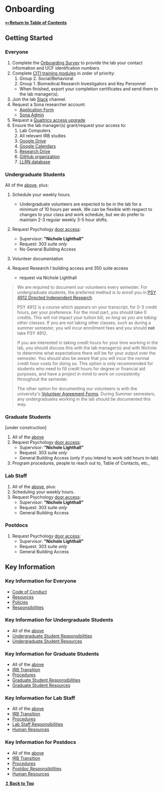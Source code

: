 
# Onboarding

**[↤ Return to Table of Contents](readme.md#table-of-contents)**

## Getting Started

### Everyone

1. Complete the [Onboarding Survey](http://ucf.qualtrics.com/jfe/form/SV_1O1vnZagPjiplYh) to provide the lab your contact information and UCF identifcation numbers.
2. Complete [CITI training modules](http://www.research.ucf.edu/documents/PDF/IRB%20CITI%20training.pdf) in order of priority:
    1. Group 2. Social/Behavioral
    2. Group 1. Biomedical Research Investigators and Key Personnel
    - When finished, export your completion certificates and send them to the lab manager(s).
3. Join the lab [Slack](resources.md#slack) channel.
4. Request a Sona researcher account:
    - [Application Form](sourcedocs/researcher-study-application.pdf)
    - [Sona Admin](mailto:psych-research@ucf.edu)
5. Request a [Qualtrics access upgrade](https://ucf.service-now.com/ucfit/?id=sc_cat_item&sys_id=0e27f8644fa93600be64f0318110c7d2)
6. Ensure the lab manager(s) grant/request your access to:
    1. Lab Computers
    2. All relevant IRB studies
    3. [Google Drive](resources.md#google-drive)
    4. [Google Calendars](resources.md#google-calendar)
    5. [Research Drive](resources.md#research-drive)
    6. [GitHub organization](resources.md#github)
    7. [LLRN database](https://sciences.ucf.edu/psychology/llrn/wp-admin/)

### Undergraduate Students

All of the [above](#everyone), plus:

1. Schedule your weekly hours.
    - Undergraduate volunteers are expected to be in the lab for a minimum of 10 hours per week. We can be flexible with respect to changes to your class and work schedule, but we do prefer to maintain 2-3 regular weekly 3-5 hour shifts.

2. Request Psychology [door access](https://ucf.qualtrics.com/jfe/form/SV_7UTgRpnCmsw1hkx):
    - Supervisor: **"Nichole Lighthall"**
    - Request: 303 suite *only*
    - No General Building Access
3. Volunteer documentation

4. Request Research I building access and 350 suite access
    - request via Nichole Lighthall

> We are required to document our volunteers every semester. For undergraduate  students, the preferred method is to enroll you in [PSY 4912 Directed Independent Research](sourcedocs/PSY4912.pdf).
>
> PSY 4912 is a course which appears on your transcript, for 0-3 credit hours, per your preference. For the most part, you should take 0 credits. This will not impact your tuition bill, *so long as you are taking other classes*. If you are not taking other classes, such as during a summer semester, you will incur enrollment fees and you should **not** take PSY 4912.
>
> If you are interested in taking credit hours for your time working in the lab, you should discuss this with the lab manager(s) and with Nichole to determine what expectations there will be for your output over the semester. You should also be aware that you will incur the normal credit hour costs for doing so. This option is only recommended for students who need to fill credit hours for degree or financial aid purposes, and have a project in mind to work on consistently throughout the semester.
>
> The other option for documenting our volunteers is with the university's [Volunteer Agreement Forms](http://www.ehs.ucf.edu/volunteers). During Summer semesters, any undergraduates working in the lab should be documented this way.

### Graduate Students

[under construction]

1. All of the [above](#everyone)
2. Request Psychology [door access](https://ucf.qualtrics.com/jfe/form/SV_7UTgRpnCmsw1hkx):
    - Supervisor: **"Nichole Lighthall"**
    - Request: 303 suite *only*
    - General Building Access (only if you intend to work odd hours in-lab)
3. Program procedures, people to reach out to, Table of Contacts, etc.,

### Lab Staff

1. All of the [above](#everyone), plus:
2. Scheduling your weekly hours.
3. Request Psychology [door access](https://ucf.qualtrics.com/jfe/form/SV_7UTgRpnCmsw1hkx):
    - Supervisor: **"Nichole Lighthall"**
    - Request: 303 suite *only*
    - General Building Access

### Postdocs

1. Request Psychology [door access](https://ucf.qualtrics.com/jfe/form/SV_7UTgRpnCmsw1hkx):
    - Supervisor: **"Nichole Lighthall"**
    - Request: 303 suite *only*
    - General Building Access

## Key Information

### Key Information for Everyone

- [Code of Conduct](code-of-conduct.md)
- [Resources](resources.md)
- [Policies](policies.md)
- [Responsibilities](responsibilities.md#everyone)

### Key Information for Undergraduate Students

- All of the [above](#key-information-for-everyone)
- [Undergraduate Student Responsibilities](responsibilities.md#undergraduate-students)
- [Undergraduate Student Resources](resources.md#undergraduate-students)

### Key Information for Graduate Students

- All of the [above](#key-information-for-everyone)
- [IRB Transition](irb-transition.md)
- [Procedures](procedures.md)
- [Graduate Student Responsibilities](responsibilities.md#graduate-students)
- [Graduate Student Resources](resources.md#graduate-students)

### Key Information for Lab Staff

- All of the [above](#key-information-for-everyone)
- [IRB Transition](irb-transition.md)
- [Procedures](procedures.md)
- [Lab Staff Responsibilities](responsibilities.md#lab-managers)
- [Human Resources](http://hr.ucf.edu)

### Key Information for Postdocs

- All of the [above](#key-information-for-everyone)
- [IRB Transition](irb-transition.md)
- [Procedures](procedures.md)
- [Postdoc Responsibilities](responsibilities.md#postdocs)
- [Human Resources](http://hr.ucf.edu)

**[↥ Back to Top](#onboarding)**
